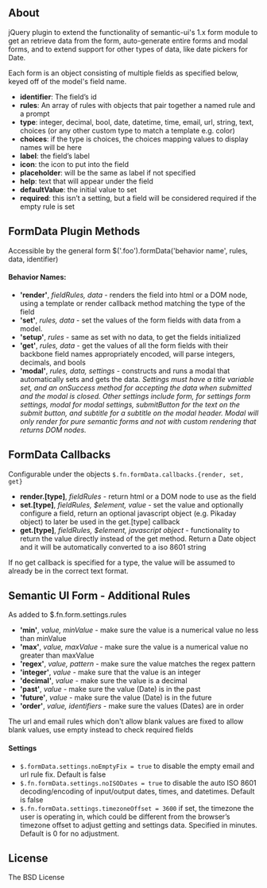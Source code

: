 About
-------------------------------

jQuery plugin to extend the functionality of semantic-ui's 1.x form module to get an retrieve data from the form, auto-generate entire forms and modal forms, and to extend support for other types of data, like date pickers for Date.

Each form is an object consisting of multiple fields as specified below, keyed off of the model's field name.

* **identifier**: The field’s id
* **rules**: An array of rules with objects that pair together a named rule and a prompt
* **type**: integer, decimal, bool, date, datetime, time, email, url, string, text, choices (or any other custom type to match a template e.g. color)
* **choices**: if the type is choices, the choices mapping values to display names will be here
* **label**: the field’s label
* **icon**: the icon to put into the field
* **placeholder**: will be the same as label if not specified
* **help**: text that will appear under the field
* **defaultValue**: the initial value to set	
* **required**: this isn’t a setting, but a field will be considered required if the empty rule is set

FormData Plugin Methods
-------------------------------

Accessible by the general form $('.foo').formData('behavior name', rules, data, identifier)

#### Behavior Names:

* **'render'**, *fieldRules, data* - renders the field into html or a DOM node, using a template or render callback method matching the type of the field
* **'set'**, *rules, data* - set the values of the form fields with data from a model.
* **'setup'**, *rules* - same as set with no data, to get the fields initialized
* **'get'**, *rules, data* - get the values of all the form fields with their backbone field names appropriately encoded, will parse integers, decimals, and bools
* **'modal'**, *rules, data, settings* - constructs and runs a modal that automatically sets and gets the data. *Settings must have a title variable set, and an onSuccess method for accepting the data when submitted and the modal is closed. Other settings include form, for settings form settings, modal for modal settings, submitButton for the text on the submit button, and subtitle for a subtitle on the modal header. Modal will only render for pure semantic forms and not with custom rendering that returns DOM nodes.*

FormData Callbacks
-------------------------------

Configurable under the objects `$.fn.formData.callbacks.{render, set, get}`

* **render.\[type\]**, *fieldRules* - return html or a DOM node to use as the field
* **set.\[type\]**, *fieldRules, $element, value* - set the value and optionally configure a field, return an optional javascript object (e.g. Pikaday object) to later be used in the get.\[type\] callback
* **get.\[type\]**, *fieldRules, $element, javascript object* - functionality to return the value directly instead of the get method. Return a Date object and it will be automatically converted to a iso 8601 string

If no get callback is specified for a type, the value will be assumed to already be in the correct text format.

Semantic UI Form - Additional Rules
-------------------------------

As added to $.fn.form.settings.rules

* **'min'**, *value, minValue* - make sure the value is a numerical value no less than minValue
* **'max'**, *value, maxValue* - make sure the value is a numerical value no greater than maxValue
* **'regex'**, *value, pattern* - make sure the value matches the regex pattern
* **'integer'**, *value* - make sure that the value is an integer
* **'decimal'**, *value* - make sure the value is a decimal
* **'past'**, *value* - make sure the value (Date) is in the past
* **'future'**, *value* - make sure the value (Date) is in the future
* **'order'**, *value, identifiers* - make sure the values (Dates) are in order

The url and email rules which don't allow blank values are fixed to allow blank values, use empty instead to check required fields

#### Settings

* `$.formData.settings.noEmptyFix = true` to disable the empty email and url rule fix. Default is false
* `$.fn.formData.settings.noISODates = true` to disable the auto ISO 8601 decoding/encoding of input/output dates, times, and datetimes. Default is false
* `$.fn.formData.settings.timezoneOffset = 3600` if set, the timezone the user is operating in, which could be different from the browser’s timezone offset to adjust getting and settings data.  Specified in minutes. Default is 0 for no adjustment.

License
-------------------------------

The BSD License
